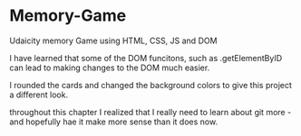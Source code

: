 # Memory-Game
Udaicity memory Game
using HTML, CSS, JS and DOM

I have learned that some of the DOM funcitons, such as .getElementByID can lead to making changes to the DOM much easier.

I rounded the cards and changed the background colors to give this project a different look.

throughout this chapter I realized that I really need to learn about git more - and hopefully hae it make more sense than it does now.
